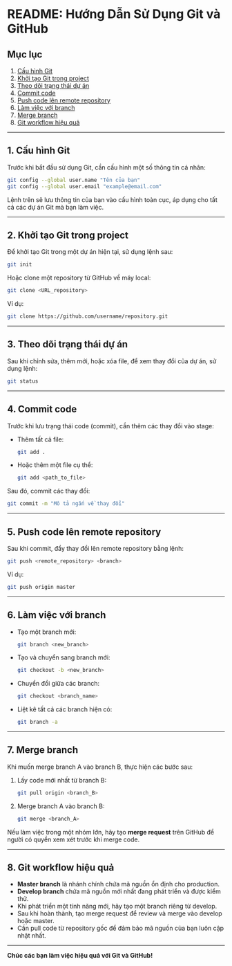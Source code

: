 # README: Hướng Dẫn Sử Dụng Git và GitHub

## Mục lục
1. [Cấu hình Git](#1-cấu-hình-git)
2. [Khởi tạo Git trong project](#2-khởi-tạo-git-trong-project)
3. [Theo dõi trạng thái dự án](#3-theo-dõi-trạng-thái-dự-án)
4. [Commit code](#4-commit-code)
5. [Push code lên remote repository](#5-push-code-lên-remote-repository)
6. [Làm việc với branch](#6-làm-việc-với-branch)
7. [Merge branch](#7-merge-branch)
8. [Git workflow hiệu quả](#8-git-workflow-hiệu-quả)

---

## 1. Cấu hình Git
Trước khi bắt đầu sử dụng Git, cần cấu hình một số thông tin cá nhân:

```bash
git config --global user.name "Tên của bạn"
git config --global user.email "example@email.com"
```

Lệnh trên sẽ lưu thông tin của bạn vào cấu hình toàn cục, áp dụng cho tất cả các dự án Git mà bạn làm việc.

---

## 2. Khởi tạo Git trong project
Để khởi tạo Git trong một dự án hiện tại, sử dụng lệnh sau:

```bash
git init
```

Hoặc clone một repository từ GitHub về máy local:

```bash
git clone <URL_repository>
```

Ví dụ:

```bash
git clone https://github.com/username/repository.git
```

---

## 3. Theo dõi trạng thái dự án
Sau khi chỉnh sửa, thêm mới, hoặc xóa file, để xem thay đổi của dự án, sử dụng lệnh:

```bash
git status
```

---

## 4. Commit code
Trước khi lưu trạng thái code (commit), cần thêm các thay đổi vào stage:

- Thêm tất cả file:

  ```bash
  git add .
  ```

- Hoặc thêm một file cụ thể:

  ```bash
  git add <path_to_file>
  ```

Sau đó, commit các thay đổi:

```bash
git commit -m "Mô tả ngắn về thay đổi"
```

---

## 5. Push code lên remote repository
Sau khi commit, đẩy thay đổi lên remote repository bằng lệnh:

```bash
git push <remote_repository> <branch>
```

Ví dụ:

```bash
git push origin master
```

---

## 6. Làm việc với branch
- Tạo một branch mới:

  ```bash
  git branch <new_branch>
  ```

- Tạo và chuyển sang branch mới:

  ```bash
  git checkout -b <new_branch>
  ```

- Chuyển đổi giữa các branch:

  ```bash
  git checkout <branch_name>
  ```

- Liệt kê tất cả các branch hiện có:

  ```bash
  git branch -a
  ```

---

## 7. Merge branch
Khi muốn merge branch A vào branch B, thực hiện các bước sau:

1. Lấy code mới nhất từ branch B:

   ```bash
   git pull origin <branch_B>
   ```

2. Merge branch A vào branch B:

   ```bash
   git merge <branch_A>
   ```

Nếu làm việc trong một nhóm lớn, hãy tạo **merge request** trên GitHub để người có quyền xem xét trước khi merge code.

---

## 8. Git workflow hiệu quả
- **Master branch** là nhánh chính chứa mã nguồn ổn định cho production.
- **Develop branch** chứa mã nguồn mới nhất đang phát triển và được kiểm thử.
- Khi phát triển một tính năng mới, hãy tạo một branch riêng từ develop.
- Sau khi hoàn thành, tạo merge request để review và merge vào develop hoặc master.
- Cần pull code từ repository gốc để đảm bảo mã nguồn của bạn luôn cập nhật nhất.

---

**Chúc các bạn làm việc hiệu quả với Git và GitHub!**
